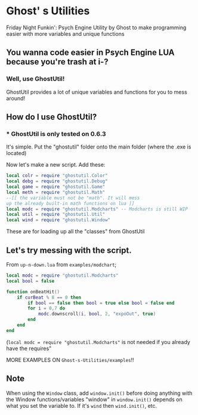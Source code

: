 # Ghost' s Utilities
Friday Night Funkin': Psych Engine Utility by Ghost to make programming easier with more variables and unique functions

## You wanna code easier in Psych Engine LUA because you're trash at i-?
### Well, use GhostUtil!

GhostUtil provides a lot of unique variables and functions for you to mess around!

## How do I use GhostUtil?
### * GhostUtil is only tested on 0.6.3
It's simple. Put the "ghostutil" folder onto the main folder (where the .exe is located)

Now let's make a new script. Add these:
```lua
local colr = require "ghostutil.Color"
local debg = require "ghostutil.Debug"
local game = require "ghostutil.Game"
local meth = require "ghostutil.Math"
--[[ the variable must not be "math". It will mess
up the already built-in math functions on lua ]]
local modc = require "ghostutil.Modcharts" -- Modcharts is still WIP
local util = require "ghostutil.Util"
local wind = require "ghostutil.Window"
```

These are for loading up all the "classes" from GhostUtil

## Let's try messing with the script.
From `up-n-down.lua` from `examples/modchart`;
```lua
local modc = require "ghostutil.Modcharts"
local bool = false

function onBeatHit()
    if curBeat % 8 == 0 then
        if bool == false then bool = true else bool = false end
        for i = 0,7 do
            modc.downscroll(i, bool, 2, "expoOut", true)
        end
    end
end
```

(`local modc = require "ghostutil.Modcharts"` is not needed if you already have the requires" 

MORE EXAMPLES ON `Ghost-s-Utilities/examples`!!

## Note
When using the `Window` class, add `window.init()` before doing anything with the Window functions/variables
"window" in `window.init()` depends on what you set the variable to. If it's `wind` then `wind.init()`, etc.
